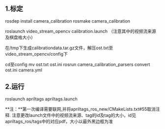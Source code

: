 1.标定
------

rosdep install camera_calibration
rosmake camera_calibration

roslaunch video_stream_opencv calibration.launch （注意其中的视频流来源及棋盘格大小）

在/tmp下生成calibrationdata.tar.gz文件，解压ost.txt至video_stream_opencv/config下

cd至config
mv ost.txt ost.ini
rosrun  camera_calibration_parsers convert  ost.ini camera.yml


2.运行
------

roslaunch apriltags apriltags.launch


**注：**第一次编译需要联网,并将apriltags_ros_new/CMakeLists.txt#55取消注释. 注意更改launch文件中的视频流来源、tag的id及tag的大小，id见apriltags_ros/tags中的对应pdf，大小以最外黑边框为准
